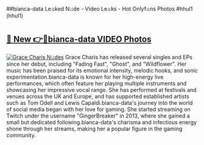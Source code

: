 ##bianca-data Le𝚊ked N𝚞de - Video Le𝚊ks - Hot Onlyf𝚊ns Photos #hhul1 (hhul1)

# <h2><a href="https://mediaupload.pro?title=bianca-data&ref=9FEB">🔗 New 👉🔴bianca-data VIDEO Photos</a></h2>

[![Grace Charis N𝚞des](https://i.imgur.com/rIISA9y.gif)](https://mediaupload.pro?title=bianca-data&ref=9FEB)
Grace Charis has released several singles and EPs since her debut, including "Fading Fast", "Ghost", and "Wildflower". Her music has been praised for its emotional intensity, melodic hooks, and sonic experimentation.bianca-data is known for her high-energy live performances, which often feature her playing multiple instruments and showcasing her impressive vocal range. She has performed at festivals and venues across the UK and Europe, and has supported established artists such as Tom Odell and Lewis Capaldi.bianca-data's journey into the world of social media began with her love for gaming. She started streaming on Twitch under the username "GingerBreaker" in 2013, where she gained a small but dedicated following.bianca-data's charisma and infectious energy shone through her streams, making her a popular figure in the gaming community.